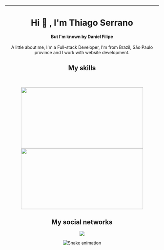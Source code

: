 <div align="center">
  <img src="https://user-images.githubusercontent.com/70382532/138322189-2db8df52-9dcb-40a0-88a8-c365466bd33d.gif" alt="">
<hr>

  <h1>Hi 👋 , I'm Thiago Serrano</h1>
  <h4>But I'm known by Daniel Filipe</h4>
  <p>A little about me, I'm a Full-stack Developer, I'm from Brazil, São Paulo province and I work with
    website development.</p>
  
  <h2>My skills</h2>
 <img src="https://img.shields.io/badge/HTML5-E34F26?style=for-the-badge&logo=html5&logoColor=white" alt="">
  <img src="https://img.shields.io/badge/CSS3-1572B6?style=for-the-badge&logo=css3&logoColor=white" alt="">
  <img src="https://img.shields.io/badge/JavaScript-323330?style=for-the-badge&logo=javascript&logoColor=F7DF1E" alt="">
  <img src="https://img.shields.io/badge/Sass-CC6699?style=for-the-badge&logo=sass&logoColor=white" alt="">
  <img src="https://img.shields.io/badge/Angular-red?style=for-the-badge&logo=Angular&labelColor=red&logoWidth=15" alt="">
  <img src="https://img.shields.io/badge/Ionic-cyan?style=for-the-badge&logo=ionic&labelColor=cyan&logoWidth=15" alt="">
  <div align="center" ><br>
    <a href="https://github.com/iceman6711" style="text-decoration: none;">
    <img width="400em" height="200em" src="https://github-readme-stats.vercel.app/api?username=iceman6711&show_icons=true&theme=radical&include_all_commits=true&count_private=true"/>
    <img width="400em" height="200em" src="https://github-readme-stats.vercel.app/api/top-langs/?username=iceman6711&layout=compact&langs_count=7&theme=radical"/>
    </a>
  
  ##
  
  <h2>My social networks</h2>
 <div>
   <a href="https://www.linkedin.com/in/thiago-serrano-affon%C3%A7o-771084108/" target="_blank"><img src="https://img.shields.io/badge/-LinkedIn-%230077B5?style=for-the-badge&logo=linkedin&logoColor=white" target="_blank"></a>

   
![Snake animation](https://github.com/iceman6711/iceman6711/blob/output/github-contribution-grid-snake.svg)
 </div>
